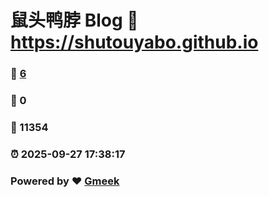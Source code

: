# 鼠头鸭脖 Blog :link: https://shutouyabo.github.io 
### :page_facing_up: [6](https://shutouyabo.github.io/tag.html) 
### :speech_balloon: 0 
### :hibiscus: 11354 
### :alarm_clock: 2025-09-27 17:38:17 
### Powered by :heart: [Gmeek](https://github.com/Meekdai/Gmeek)
